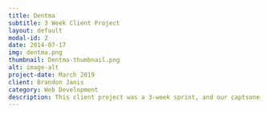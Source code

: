 ```yaml
---
title: Dentma
subtitle: 3 Week Client Project
layout: default
modal-id: 2
date: 2014-07-17
img: dentma.png
thumbnail: Dentma-thumbnail.png
alt: image-alt
project-date: March 2019
client: Brandon Janis
category: Web Development
description: This client project was a 3-week sprint, and our captsone project at GA. We met remote with our client hoping to improve his product before it went out to market. 
---
```

